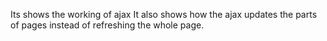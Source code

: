 Its shows the working of ajax 
It also shows how the ajax updates the parts of pages instead of refreshing the whole page.